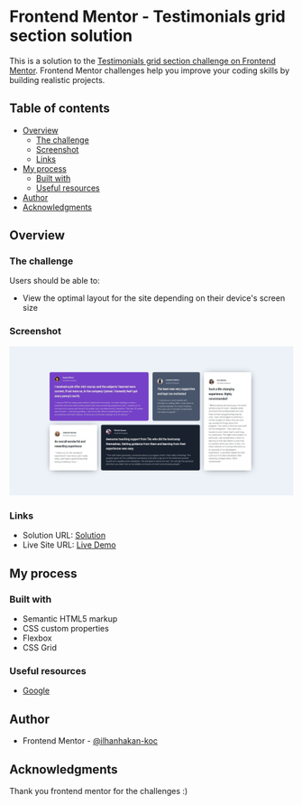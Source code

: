 # Frontend Mentor - Testimonials grid section solution

This is a solution to the [Testimonials grid section challenge on Frontend Mentor](https://www.frontendmentor.io/challenges/testimonials-grid-section-Nnw6J7Un7). Frontend Mentor challenges help you improve your coding skills by building realistic projects. 

## Table of contents

- [Overview](#overview)
  - [The challenge](#the-challenge)
  - [Screenshot](#screenshot)
  - [Links](#links)
- [My process](#my-process)
  - [Built with](#built-with)
  - [Useful resources](#useful-resources)
- [Author](#author)
- [Acknowledgments](#acknowledgments)

## Overview

### The challenge

Users should be able to:

- View the optimal layout for the site depending on their device's screen size

### Screenshot

![](./screenshot.jpg)

### Links

- Solution URL: [Solution](https://www.frontendmentor.io/solutions/responsive-testimonial-cards-1e6UaCOO6)
- Live Site URL: [Live Demo](https://htmlpreview.github.io/?https://github.com/ilhanhakan-koc/frontend_testimonial_challenge/blob/main/index.html)

## My process

### Built with

- Semantic HTML5 markup
- CSS custom properties
- Flexbox
- CSS Grid

### Useful resources

- [Google](https://www.google.com)

## Author

- Frontend Mentor - [@ilhanhakan-koc](https://www.frontendmentor.io/profile/ilhanhakan-koc)

## Acknowledgments

Thank you frontend mentor for the challenges :)
